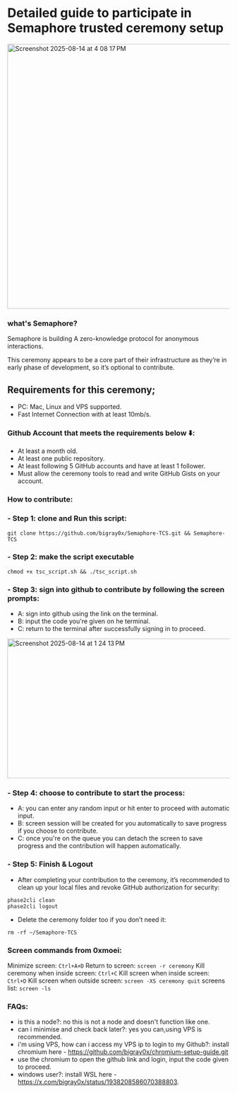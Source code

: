# Detailed guide to participate in Semaphore trusted ceremony setup

<img width="1413" height="599" alt="Screenshot 2025-08-14 at 4 08 17 PM" src="https://github.com/user-attachments/assets/0b70cfe2-f387-4e98-9768-920b2dac6b0c" />


### what's Semaphore?

Semaphore is building A zero-knowledge protocol for anonymous interactions.

This ceremony appears to be a core part of their infrastructure as they’re in early phase of development, so it’s optional to contribute.

## Requirements for this ceremony;

- PC: Mac, Linux and VPS supported.
- Fast Internet Connection with at least 10mb/s.
  
###  Github Account that meets the requirements below ⬇️:

- At least a month old.
- At least one public repository.
- At least following 5 GitHub accounts and have at least 1 follower.
- Must allow the ceremony tools to read and write GitHub Gists on your account.

### How to contribute:

### - Step 1: clone and Run this script:
```
git clone https://github.com/bigray0x/Semaphore-TCS.git && Semaphore-TCS
```

### - Step 2: make the script executable
```
chmod +x tsc_script.sh && ./tsc_script.sh
```

### - Step 3: sign into github to contribute by following the screen prompts:

- A: sign into github using the link on the terminal.
- B: input the code you're given on he terminal.
- C: return to the terminal after successfully signing in to proceed.
<img width="1440" height="316" alt="Screenshot 2025-08-14 at 1 24 13 PM" src="https://github.com/user-attachments/assets/5ab6eca0-1ed1-4305-97ca-91ae468aa0a5" />

### - Step 4: choose to contribute to start the process:

- A: you can enter any random input or hit enter to proceed with automatic input.
- B: screen session will be created for you automatically to save progress if you choose to contribute.
- C: once you're on the queue you can detach the screen to save progress and the contribution will happen automatically.

### - Step 5: Finish & Logout

- After completing your contribution to the ceremony, it’s recommended to clean up your local files and revoke GitHub authorization for security:
```
phase2cli clean
phase2cli logout
```

- Delete the ceremony folder too if you don’t need it:
```
rm -rf ~/Semaphore-TCS
```

### Screen commands from 0xmoei:

Minimize screen: ```Ctrl+A+D```
Return to screen: ```screen -r ceremony```
Kill ceremony when inside screen: ```Ctrl+C```
Kill screen when inside screen: ```Ctrl+D```
Kill screen when outside screen: ```screen -XS ceremony quit```
screens list: ```screen -ls```


### FAQs:

- is this a node?: no this is not a node and doesn't function like one.
- can i minimise and check back later?: yes you can,using VPS is recommended.
- i'm using VPS, how can i access my VPS ip to login to my Github?: install chromium here - https://github.com/bigray0x/chromium-setup-guide.git
- use the chromium to open the github link and login, input the code given to proceed.
- windows user?: install WSL here - https://x.com/bigray0x/status/1938208586070388803.
